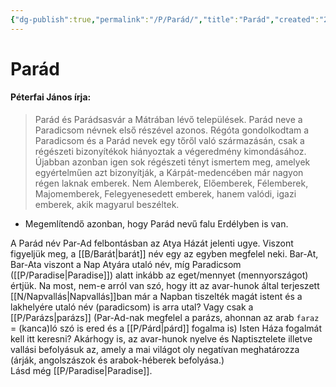 ```yaml
---
{"dg-publish":true,"permalink":"/P/Parád/","title":"Parád","created":"2023-10-04T12:40","updated":"2024-05-13T03:21"}
---
```



# Parád

#### Péterfai János írja:

> Parád és Parádsasvár a Mátrában lévő települések. Parád neve a Paradicsom névnek első részével azonos. Régóta gondolkodtam a Paradicsom és a Parád nevek egy tőről való származásán, csak a régészeti bizonyítékok hiányoztak a végeredmény kimondásához. Újabban azonban igen sok régészeti tényt ismertem meg, amelyek egyértelműen azt bizonyítják, a Kárpát-medencében már nagyon régen laknak emberek. Nem Alemberek, Előemberek, Félemberek, Majomemberek, Felegyenesedett emberek, hanem valódi, igazi emberek, akik magyarul beszéltek.  
- Megemlítendő azonban, hogy Parád nevű falu Erdélyben is van.

A Parád név Par-Ad felbontásban az Atya Házát jelenti ugye. Viszont figyeljük meg, a [[B/Barát\|barát]] név egy az egyben megfelel neki. Bar-At, Bar-Ata viszont a Nap Atyára utaló név, míg Paradicsom ([[P/Paradise\|Paradise]]) alatt inkább az eget/mennyet (mennyországot) értjük. Na most, nem-e arról van szó, hogy itt az avar-hunok által terjeszett [[N/Napvallás\|Napvallás]]ban már a Napban tiszelték magát istent és a lakhelyére utaló név (paradicsom) is arra utal? Vagy csak a [[P/Parázs\|parázs]] (Par-Ad-nak megfelel a parázs, ahonnan az arab `faraz` = (kanca)ló szó is ered és a [[P/Párd\|párd]] fogalma is) Isten Háza fogalmát kell itt keresni? Akárhogy is, az avar-hunok nyelve és Naptisztelete illetve vallási befolyásuk az, amely a mai világot oly negatívan meghatározza (árják, angolszászok és arabok-héberek befolyása.)  
Lásd még [[P/Paradise\|Paradise]].  